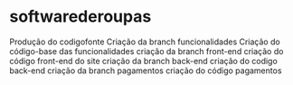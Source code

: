 # softwarederoupas
Produção do codigofonte
Criação da branch funcionalidades
Criação do código-base das funcionalidades
    criação da branch front-end
     criação do código front-end do site
    criação da branch back-end
     criação do codigo back-end
    criação da branch pagamentos
     criação do código pagamentos


